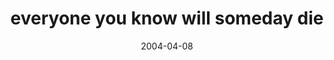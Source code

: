 ---
layout: base.njk
title : 'everyone you know will someday die' 
view_title : 'everyone you know will someday die' 
year : '2004' 
date : '2004-04-08' 
img_file : '/drawing/everyoneyouknowwill.png' 
html_file : 'everyoneyouknowwill' 
next_html : 'andsoitbegins.html' 
year_order : '73' 
permalink : "title/{{html_file}}.html"
---